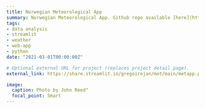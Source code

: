 ```yaml
---
title: Norwegian Meteorological App
summary: Norwegian Meteorological App. Github repo available [here](https://github.com/GregoireJan/met).
tags:
- data analysis
- streamlit
- weather
- web-app
- python
date: "2021-03-01T00:00:00Z"

# Optional external URL for project (replaces project detail page).
external_link: https://share.streamlit.io/gregoirejan/met/main/metapp.py

image:
  caption: Photo by John Reed"
  focal_point: Smart
---
```

